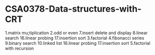 # CSA0378-Data-structures-with-CRT
1.matrix mu;tiplication
2.odd or even
7.insert delete and display
8.linear search
16.linear probing
17.insertion sort
3.factorial
4.fibonacci series
9.binary search
10.linked list
16.linear probing
17.insertion sort
5.factorial with recursion


